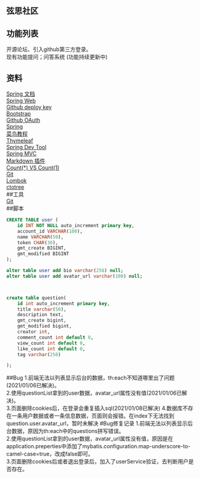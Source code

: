 ## 弦思社区
## 功能列表  
开源论坛、引入github第三方登录。  
现有功能提问；问答系统 (功能持续更新中)    
## 资料
[Spring 文档](https://spring.io/guides)    
[Spring Web](https://spring.io/guides/gs/serving-web-content/)   
[Github deploy key](https://developer.github.com/v3/guides/managing-deploy-keys/#deploy-keys)    
[Bootstrap](https://v3.bootcss.com/getting-started/)    
[Github OAuth](https://developer.github.com/apps/building-oauth-apps/creating-an-oauth-app/)    
[Spring](https://docs.spring.io/spring-boot/docs/2.0.0.RC1/reference/htmlsingle/#boot-features-embedded-database-support)    
[菜鸟教程](https://www.runoob.com/mysql/mysql-insert-query.html)    
[Thymeleaf](https://www.thymeleaf.org/doc/tutorials/3.0/usingthymeleaf.html#setting-attribute-values)    
[Spring Dev Tool](https://docs.spring.io/spring-boot/docs/2.0.0.RC1/reference/htmlsingle/#using-boot-devtools)  
[Spring MVC](https://docs.spring.io/spring/docs/5.0.3.RELEASE/spring-framework-reference/web.html#mvc-handlermapping-interceptor)  
[Markdown 插件](http://editor.md.ipandao.com/)   
[Count(*) VS Count(1)](https://mp.weixin.qq.com/s/Rwpke4BHu7Fz7KOpE2d3Lw)  
[Git](https://git-scm.com/download)   
[Lombok](https://www.projectlombok.org)    
[ctotree](https://www.octotree.io/)   
##工具  
[Git](git-scm.com)  
##脚本  
```sql
CREATE TABLE user (
	id INT NOT NULL auto_increment primary key,
	account_id VARCHAR(100),
	name VARCHAR(50),
	token CHAR(36),
	gmt_create BIGINT,
	gmt_modified BIGINT
);

alter table user add bio varchar(256) null;
alter table user add avatar_url varchar(100) null;



create table question(
	id int auto_increment primary key,
	title varchar(50),
	description text,
	gmt_create bigint,
	gmt_modified bigint,
	creator int,
	comment_count int default 0,
	view_count int default 0,
	like_count int default 0,
	tag varchar(256)

);
```  
##Bug
1.前端无法以列表显示后台的数据，th:each不知道哪里出了问题(2021/01/06已解决)。  
2.使用questionList拿到的user数据，avatar_url属性没有值(2021/01/06已解决)。    
3.页面删除cookies后，在登录会重复插入sql(2021/01/08已解决)
4.数据库不存在一条用户数据或者一条信息数据，页面则会报错。在index下无法找到question.user.avatar_url，暂时未解决
#Bug修复记录
1.前端无法以列表显示后台数据，原因为th:each中的questions拼写错误。  
2.使用questionList拿到的user数据，avatar_url属性没有值，原因是在application.preperties中添加了mybatis.configuration.map-underscore-to-camel-case=true，改成false即可。   
3.页面删除cookies后或者退出登录后，加入了userService验证，去判断用户是否存在。
